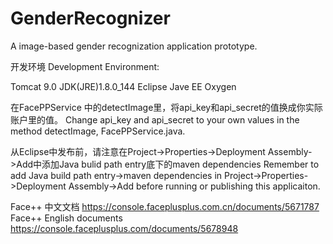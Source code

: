 # GenderRecognizer
A image-based gender recognization application prototype.

开发环境 Development Environment:

Tomcat 9.0
JDK(JRE)1.8.0_144
Eclipse Jave EE Oxygen


在FacePPService 中的detectImage里，将api_key和api_secret的值换成你实际账户里的值。
Change api_key and api_secret to your own values in the method detectImage, FacePPService.java.

从Eclipse中发布前，请注意在Project->Properties->Deployment Assembly->Add中添加Java bulid path entry底下的maven dependencies
Remember to add Java build path entry->maven dependencies in Project->Properties->Deployment Assembly->Add before running or publishing this applicaiton.
 
Face++ 中文文档 https://console.faceplusplus.com.cn/documents/5671787
Face++ English documents https://console.faceplusplus.com/documents/5678948
